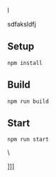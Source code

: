 l

sdfaksldfj



## Setup


`npm install`

## Build

`npm run build`

## Start

`npm run start`










\





]]]

